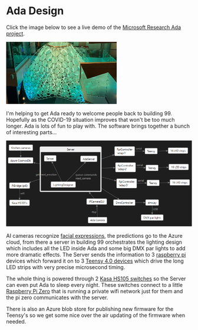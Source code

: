 # Ada Design

Click the image below to see a live demo of the [Microsoft Research Ada project](https://www.microsoft.com/artist-in-residence/collaborations/ada/).

[![thumbnail](thumbnail.png)](https://lovettsoftwarestorage.blob.core.windows.net/videos/AdaBlushing.mp4)

I'm helping to get Ada ready to welcome people back to building 99. Hopefully as the COVID-19
situation improves that won't be too much longer.  Ada is lots of fun to play with. The software
brings together a bunch of interesting parts...

![design](design.png)

AI cameras recognize [facial expressions](https://github.com/microsoft/FERPlus), the predictions go
to the Azure cloud, from there a server in building 99 orchestrates the lighting design which
includes all the LED inside Ada and some big DMX par lights to add more dramatic effects. The Server
sends the information to 3 [raspberry
pi](https://www.raspberrypi.org/products/raspberry-pi-3-model-b-plus/) devices which forward it on
to 3 [Teensy 4.0 devices](https://www.pjrc.com/store/teensy40.html) which drive the long LED strips
with very precise microsecond timing.

The whole thing is powered through 2 [Kasa HS105
switches](https://www.kasasmart.com/us/products/smart-plugs/kasa-smart-wifi-plug-mini) so the Server
can even put Ada to sleep every night.  These switches connect to a little [Raspberry Pi
Zero](https://www.raspberrypi.org/products/raspberry-pi-zero/) that is running a private wifi
network just for them and the pi zero communicates with the server.

There is also an Azure blob store for publishing new firmware for the Teensy's so we get some nice
over the air updating of the firmware when needed.
